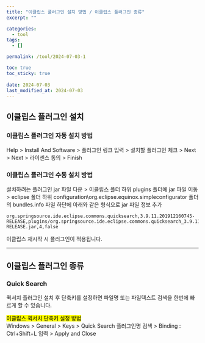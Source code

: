 ```yaml
---
title: "이클립스 플러그인 설치 방법 / 이클립스 플러그인 종류"
excerpt: ""

categories:
  - tool
tags:
  - []

permalink: /tool/2024-07-03-1

toc: true
toc_sticky: true
 
date: 2024-07-03
last_modified_at: 2024-07-03
---
```


## 이클립스 플러그인 설치

### 이클립스 플러그인 자동 설치 방법
Help > Install And Software > 플러그인 링크 입력 > 설치할 플러그인 체크 > Next > Next > 라이센스 동의 > Finish

### 이클립스 플러그인 수동 설치 방법
설치하려는 플러그인 jar 파일 다운 > 이클립스 폴더 하위 plugins 폴더에 jar 파일 이동 > eclipse 폴더 하위 configuration\org.eclipse.equinox.simpleconfigurator 폴더의 bundles.info 파일 하단에 아래와 같은 형식으로 jar 파일 정보 추가
```
org.springsource.ide.eclipse.commons.quicksearch,3.9.11.201912160745-RELEASE,plugins/org.springsource.ide.eclipse.commons.quicksearch_3.9.11.201912160745-RELEASE.jar,4,false
```
이클립스 재시작 시 플러그인이 적용됩니다.

---

## 이클립스 플러그인 종류

### Quick Search
퀵서치 플러그인 설치 후 단축키를 설정하면 파일명 또는 파일텍스트 검색을 한번에 빠르게 할 수 있습니다.

<mark>이클립스 퀵서치 단축키 설정 방법</mark>  
Windows > General > Keys > Quick Search 플러그인명 검색 > Binding : Ctrl+Shift+L 입력 > Apply and Close
